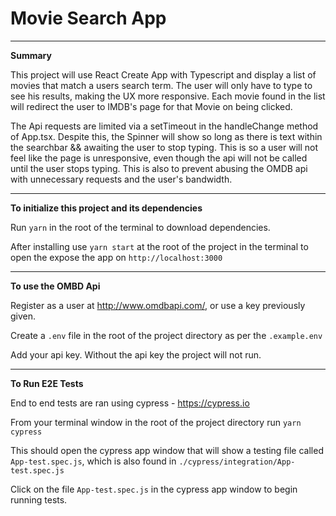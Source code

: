 # Movie Search App

---

**Summary**

This project will use React Create App with Typescript and display a list of movies that match a users search term. The user will only have to type to see his results, making the UX more responsive. Each movie found in the list will redirect the user to IMDB's page for that Movie on being clicked.

The Api requests are limited via a setTimeout in the handleChange method of App.tsx. Despite this, the Spinner will show so long as there is text within the searchbar && awaiting the user to stop typing. This is so a user will not feel like the page is unresponsive, even though the api will not be called until the user stops typing. This is also to prevent abusing the OMDB api with unnecessary requests and the user's bandwidth.

---

**To initialize this project and its dependencies**

Run `yarn` in the root of the terminal to download dependencies.

After installing use `yarn start` at the root of the project in the terminal to open the expose the app on `http://localhost:3000`

---

**To use the OMBD Api**

Register as a user at http://www.omdbapi.com/, or use a key previously given.

Create a `.env` file in the root of the project directory as per the `.example.env `

Add your api key. Without the api key the project will not run.

---

**To Run E2E Tests**

End to end tests are ran using cypress - https://cypress.io

From your terminal window in the root of the project directory run `yarn cypress`

This should open the cypress app window that will show a testing file called `App-test.spec.js`, which is also found in `./cypress/integration/App-test.spec.js`

Click on the file `App-test.spec.js` in the cypress app window to begin running tests.
